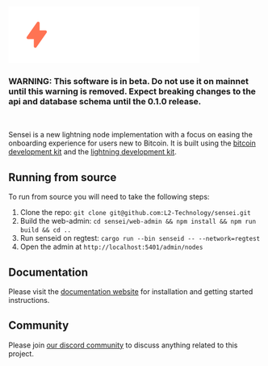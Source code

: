 ![Sensei Logo](./web-admin/public/images/sensei-logo.svg)


### **WARNING: This software is in beta.  Do not use it on mainnet until this warning is removed.  Expect breaking changes to the api and database schema until the 0.1.0 release.**

<br/>

Sensei is a new lightning node implementation with a focus on easing the onboarding experience for users new to Bitcoin. It is built using the [bitcoin development kit](https://bitcoindevkit.org) and the [lightning development kit](https://lightningdevkit.org).

## Running from source

To run from source you will need to take the following steps:

1. Clone the repo: `git clone git@github.com:L2-Technology/sensei.git`
2. Build the web-admin: `cd sensei/web-admin && npm install && npm run build && cd ..`
3. Run senseid on regtest: `cargo run --bin senseid -- --network=regtest`
4. Open the admin at `http://localhost:5401/admin/nodes`

## Documentation

Please visit the [documentation website](https://docs.l2.technology) for installation and getting started instructions.  

## Community

Please join [our discord community](https://discord.gg/bneS492Tqu) to discuss anything related to this project.